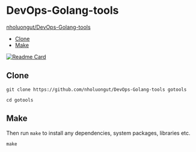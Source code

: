 # DevOps-Golang-tools

[nholuongut/DevOps-Golang-tools](https://github.com/nholuongut/DevOps-Golang-tools)

<!-- INDEX_START -->

- [Clone](#clone)
- [Make](#make)

<!-- INDEX_END -->

[![Readme Card](https://github-readme-stats.vercel.app/api/pin/?username=nholuongut&repo=DevOps-Golang-tools&theme=ambient_gradient&description_lines_count=3)](https://github.com/nholuongut/DevOps-Golang-tools)

## Clone

```shell
git clone https://github.com/nholuongut/DevOps-Golang-tools gotools

cd gotools
```

## Make

Then run `make` to install any dependencies, system packages, libraries etc.

```shell
make
```

